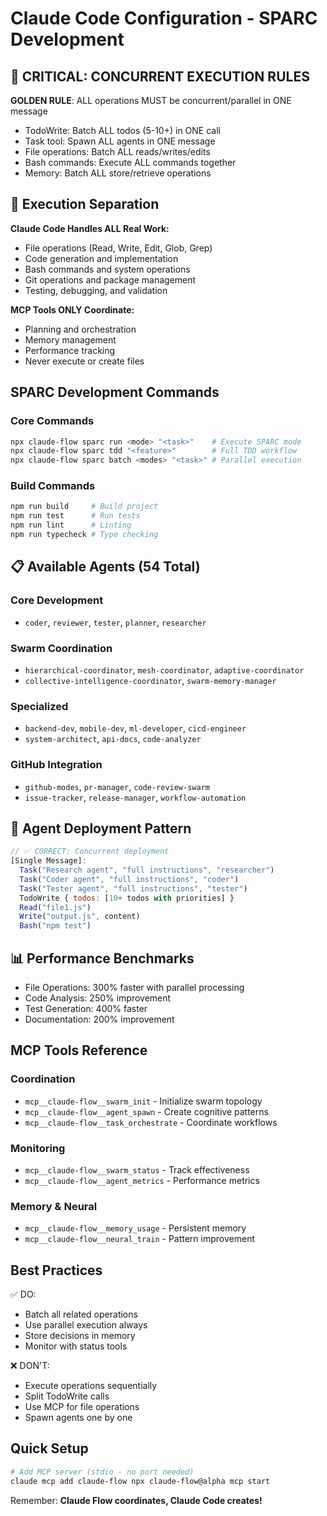 # Claude Code Configuration - SPARC Development

## 🚨 CRITICAL: CONCURRENT EXECUTION RULES

**GOLDEN RULE**: ALL operations MUST be concurrent/parallel in ONE message
- TodoWrite: Batch ALL todos (5-10+) in ONE call
- Task tool: Spawn ALL agents in ONE message
- File operations: Batch ALL reads/writes/edits
- Bash commands: Execute ALL commands together
- Memory: Batch ALL store/retrieve operations

## 🎯 Execution Separation

**Claude Code Handles ALL Real Work:**
- File operations (Read, Write, Edit, Glob, Grep)
- Code generation and implementation
- Bash commands and system operations
- Git operations and package management
- Testing, debugging, and validation

**MCP Tools ONLY Coordinate:**
- Planning and orchestration
- Memory management
- Performance tracking
- Never execute or create files

## SPARC Development Commands

### Core Commands
```bash
npx claude-flow sparc run <mode> "<task>"    # Execute SPARC mode
npx claude-flow sparc tdd "<feature>"        # Full TDD workflow
npx claude-flow sparc batch <modes> "<task>" # Parallel execution
```

### Build Commands
```bash
npm run build     # Build project
npm run test      # Run tests
npm run lint      # Linting
npm run typecheck # Type checking
```

## 📋 Available Agents (54 Total)

### Core Development
- `coder`, `reviewer`, `tester`, `planner`, `researcher`

### Swarm Coordination
- `hierarchical-coordinator`, `mesh-coordinator`, `adaptive-coordinator`
- `collective-intelligence-coordinator`, `swarm-memory-manager`

### Specialized
- `backend-dev`, `mobile-dev`, `ml-developer`, `cicd-engineer`
- `system-architect`, `api-docs`, `code-analyzer`

### GitHub Integration
- `github-modes`, `pr-manager`, `code-review-swarm`
- `issue-tracker`, `release-manager`, `workflow-automation`

## 🎯 Agent Deployment Pattern

```javascript
// ✅ CORRECT: Concurrent deployment
[Single Message]:
  Task("Research agent", "full instructions", "researcher")
  Task("Coder agent", "full instructions", "coder")
  Task("Tester agent", "full instructions", "tester")
  TodoWrite { todos: [10+ todos with priorities] }
  Read("file1.js")
  Write("output.js", content)
  Bash("npm test")
```

## 📊 Performance Benchmarks
- File Operations: 300% faster with parallel processing
- Code Analysis: 250% improvement
- Test Generation: 400% faster
- Documentation: 200% improvement

## MCP Tools Reference

### Coordination
- `mcp__claude-flow__swarm_init` - Initialize swarm topology
- `mcp__claude-flow__agent_spawn` - Create cognitive patterns
- `mcp__claude-flow__task_orchestrate` - Coordinate workflows

### Monitoring
- `mcp__claude-flow__swarm_status` - Track effectiveness
- `mcp__claude-flow__agent_metrics` - Performance metrics

### Memory & Neural
- `mcp__claude-flow__memory_usage` - Persistent memory
- `mcp__claude-flow__neural_train` - Pattern improvement

## Best Practices

✅ DO:
- Batch all related operations
- Use parallel execution always
- Store decisions in memory
- Monitor with status tools

❌ DON'T:
- Execute operations sequentially
- Split TodoWrite calls
- Use MCP for file operations
- Spawn agents one by one

## Quick Setup

```bash
# Add MCP server (stdio - no port needed)
claude mcp add claude-flow npx claude-flow@alpha mcp start
```

Remember: **Claude Flow coordinates, Claude Code creates!**